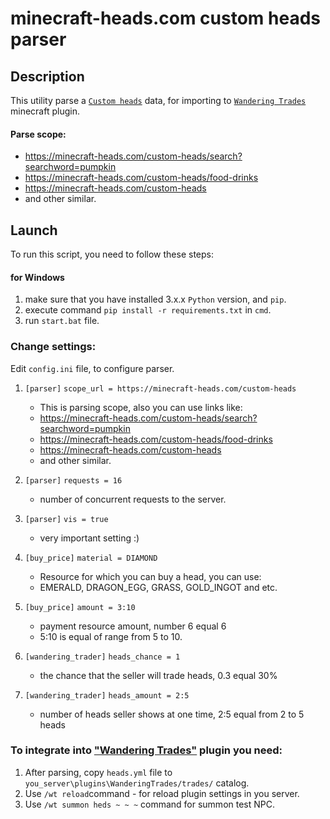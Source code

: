 # minecraft-heads.com custom heads parser 
## Description
This utility parse a [`Custom heads`](https://minecraft-heads.com/custom-heads) data, for importing to [`Wandering Trades`](https://www.spigotmc.org/resources/wandering-trades-easily-customize-wandering-traders-1-16-1-18.79068/) minecraft plugin.

#### Parse scope:
- https://minecraft-heads.com/custom-heads/search?searchword=pumpkin
- https://minecraft-heads.com/custom-heads/food-drinks
- https://minecraft-heads.com/custom-heads
- and other similar.

## Launch
To run this script, you need to follow these steps:
#### for Windows
1. make sure that you have installed 3.x.x `Python` version, and `pip`.
1. execute command `pip install -r requirements.txt` in `cmd`.
3. run `start.bat` file.

### Change settings:
Edit `config.ini` file, to configure parser.

1. ```[parser]```
 `scope_url = https://minecraft-heads.com/custom-heads`
  
    - This is parsing scope, also you can use links like:
    - https://minecraft-heads.com/custom-heads/search?searchword=pumpkin
    - https://minecraft-heads.com/custom-heads/food-drinks
    - https://minecraft-heads.com/custom-heads
    - and other similar.


2. ```[parser]```
`requests = 16`

    - number of concurrent requests to the server.


3. ```[parser]```
`vis = true`

    - very important setting :)

4. ```[buy_price]```
`material = DIAMOND`

    - Resource for which you can buy a head, you can use: 
    - EMERALD, DRAGON_EGG, GRASS, GOLD_INGOT and etc.

5. ```[buy_price]```
`amount = 3:10`

    - payment resource amount, number 6 equal 6 
    - 5:10 is equal of range from 5 to 10.
    
6. ```[wandering_trader]```
 `heads_chance = 1`
    - the chance that the seller will trade heads, 0.3 equal 30% 
    
7. ```[wandering_trader]```
 `heads_amount = 2:5`
    - number of heads seller shows at one time, 2:5 equal from 2 to 5 heads

### To integrate into ["Wandering Trades"](https://www.spigotmc.org/resources/wandering-trades-easily-customize-wandering-traders-1-16-1-18.79068/) plugin you need:

1. After parsing, copy `heads.yml` file to `you_server\plugins\WanderingTrades/trades/` catalog.
2. Use `/wt reload`command - for reload plugin settings in you server.
3. Use `/wt summon heds ~ ~ ~` command for summon test NPC.
